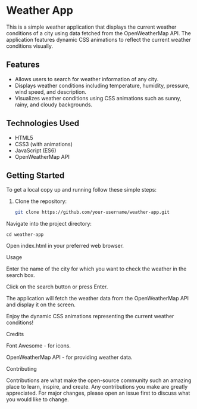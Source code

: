 # Weather App

This is a simple weather application that displays the current weather conditions of a city using data fetched from the OpenWeatherMap API. The application features dynamic CSS animations to reflect the current weather conditions visually.

## Features

- Allows users to search for weather information of any city.
- Displays weather conditions including temperature, humidity, pressure, wind speed, and description.
- Visualizes weather conditions using CSS animations such as sunny, rainy, and cloudy backgrounds.

## Technologies Used

- HTML5
- CSS3 (with animations)
- JavaScript (ES6)
- OpenWeatherMap API

## Getting Started

To get a local copy up and running follow these simple steps:

1. Clone the repository:

   ```sh
   git clone https://github.com/your-username/weather-app.git

Navigate into the project directory:

``cd weather-app``

Open index.html in your preferred web browser.


Usage

Enter the name of the city for which you want to check the weather in the search box.

Click on the search button or press Enter. 

The application will fetch the weather data from the OpenWeatherMap API and display it on the screen.

Enjoy the dynamic CSS animations representing the current weather conditions!


Credits

Font Awesome - for icons.

OpenWeatherMap API - for providing weather data.


Contributing

Contributions are what make the open-source community such an amazing place to learn, inspire, and create. Any contributions you make are greatly appreciated. For major changes, please open an issue first to discuss what you would like to change.
